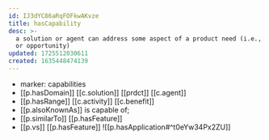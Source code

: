 ```yaml
---
id: IJ3dYC86aRqFOFkwAKvze
title: hasCapability
desc: >-
  a solution or agent can address some aspect of a product need (i.e., a problem
  or opportunity)
updated: 1725512030611
created: 1635448474139
---
```


- marker: capabilities
- [[p.hasDomain]] [[c.solution]] [[prdct]] [[c.agent]]
- [[p.hasRange]] [[c.activity]] [[c.benefit]]
- [[p.alsoKnownAs]] is capable of; 
- [[p.similarTo]] [[p.hasFeature]]
- [[p.vs]] [[p.hasFeature]]
![[p.hasApplication#^t0eYw34Px2ZU]]
